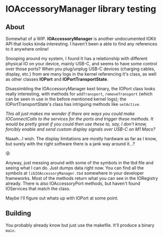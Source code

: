 #  IOAccessoryManager library testing

## About
Somewhat of a WIP. **IOAccessoryManager** is another undocumented IOKit API that looks kinda interesting. I haven't been a able to find any references to it anywhere online!

Snooping around my system, I found It has a relationship with different physical IO on your device, mainly USB-C, and seems to have some control over those ports? When you plug/unplug USB-C devices (charging cables, display, etc.) from are many logs in the kernel referencing it's class, as well as other classes **IOPort** and **IOPortTransportState**.

Disassimbling the IOAccessoryManager kext binary, the IOPort class looks really interesting, with methods for `addTransport`, `removeTransport` (which can be seen in use in the before mentioned kernel logs); the IOPortTransportState's class has intriguing methods like `setActive`.

*This all just makes me wonder if there are ways you could make IOConnectCalls to the services for the ports and trigger these methods. It would be pretty great if you could then use these to, say, I don't know, forcibly enable and send custom display signals over USB-C on M1 Macs?*

Naaah...I wish. The display limitations are mostly hardware as far as I know, but surely with the right software there is a jank way around it...?

😝

Anyway, just messing around with some of the symbols in the tbd file and seeing what I can do. Just dumps data right now. You can find all the symbols at `libIOAccessoryManager.tbd` somewhere in your developer frameworks. Most of the methods return what you can see in the IORegistry already. There is also IOAccessoryPort methods, but haven't found IOServices that match the class.

Maybe I'll figure out whats up with IOPort at some point.

## Building
You probably already know but just use the makefile. It'll produce a binary `main`.

